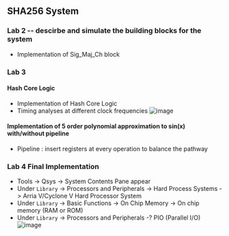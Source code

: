 ## SHA256 System
### Lab 2 -- descirbe and simulate the building blocks for the system
- Implementation of Sig_Maj_Ch block

### Lab 3 
#### Hash Core Logic
- Implementation of Hash Core Logic
- Timing analyses at different clock frequencies
![image](https://github.com/user-attachments/assets/59a49fec-8df8-495a-b913-28af49958bb0)

#### Implementation of 5 order polynomial approximation to sin(x) with/without pipeline
- Pipeline : insert registers at every operation to balance the pathway

### Lab 4 Final Implementation
- Tools -> Qsys -> System Contents Pane appear
- Under `Library` -> Processors and Peripherals -> Hard Process Systems -> Arria V/Cyclone V Hard Processor System
- Under `Library` -> Basic Functions -> On Chip Memory -> On chip memory (RAM or ROM)
- Under `Library` -> Processors and Peripherals -? PIO (Parallel I/O)
![image](https://github.com/user-attachments/assets/7ee65156-6afb-4ea2-b47b-9b4bdd6757fa)
